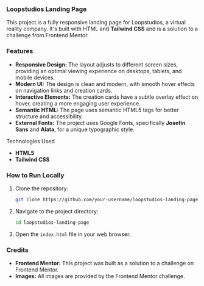 ### Loopstudios Landing Page

This project is a fully responsive landing page for Loopstudios, a virtual reality company. It's built with HTML and **Tailwind CSS** and is a solution to a challenge from Frontend Mentor.

### Features

  * **Responsive Design:** The layout adjusts to different screen sizes, providing an optimal viewing experience on desktops, tablets, and mobile devices.
  * **Modern UI:** The design is clean and modern, with smooth hover effects on navigation links and creation cards.
  * **Interactive Elements:** The creation cards have a subtle overlay effect on hover, creating a more engaging user experience.
  * **Semantic HTML:** The page uses semantic HTML5 tags for better structure and accessibility.
  * **External Fonts:** The project uses Google Fonts, specifically **Josefin Sans** and **Alata**, for a unique typographic style.

 Technologies Used

  * **HTML5**
  * **Tailwind CSS**

### How to Run Locally

1.  Clone the repository:
    ```bash
    git clone https://github.com/your-username/loopstudios-landing-page.git
    ```
2.  Navigate to the project directory:
    ```bash
    cd loopstudios-landing-page
    ```
3.  Open the `index.html` file in your web browser.

### Credits

  * **Frontend Mentor:** This project was built as a solution to a challenge on Frontend Mentor.
  * **Images:** All images are provided by the Frontend Mentor challenge.
